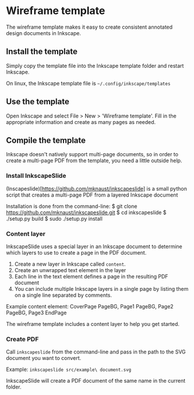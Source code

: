 Wireframe template
==================

The wireframe template makes it easy to create consistent annotated design documents in Inkscape.

Install the template
--------------------

Simply copy the template file into the Inkscape template folder and restart Inkscape.

On linux, the Inkscape template file is `~/.config/inkscape/templates`

Use the template
----------------

Open Inkscape and select File > New > 'Wireframe template'. Fill in the appropriate information and create as many pages as needed.

Compile the template
--------------------

Inkscape doesn't natively support multi-page documents, so in order to create a multi-page PDF from the template, you need a little outside help.

### Install InkscapeSlide

(Inscapeslide)[https://github.com/mknaust/inkscapeslide] is a small python script that creates a multi-page PDF from a layered Inkscape document

Installation is done from the command-line:
	$ git clone https://github.com/mknaust/inkscapeslide.git
	$ cd inkscapeslide
	$ ./setup.py build
	$ sudo ./setup.py install

### Content layer

InkscapeSlide uses a special layer in an Inkscape document to determine which layers to use to create a page in the PDF document.

1. Create a new layer in Inkscape called `content`.
2. Create an unwrapped text element in the layer
3. Each line in the text element defines a page in the resulting PDF document
4. You can include multiple Inkscape layers in a single page by listing them on a single line separated by comments.

Example content element:
	CoverPage
	PageBG, Page1
	PageBG, Page2
	PageBG, Page3
	EndPage

The wireframe template includes a content layer to help you get started.

### Create PDF

Call `inkscapeslide` from the command-line and pass in the path to the SVG document you want to convert.

Example:
`inkscapeslide src/example\ document.svg`

InkscapeSlide will create a PDF document of the same name in the current folder.


